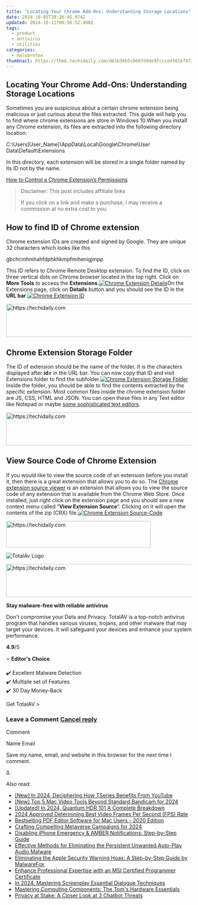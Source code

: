 ```yaml
---
title: "Locating Your Chrome Add-Ons: Understanding Storage Locations"
date: 2024-10-05T20:26:45.974Z
updated: 2024-10-11T00:56:52.498Z
tags:
  - product
  - antivirus
  - utilities
categories:
  - malwarefox
thumbnail: https://thmb.techidaily.com/d63b36b5c666fd9de9fccce4561bf07299ad84d3949b489b0214f6877268e346.png
---
```


## Locating Your Chrome Add-Ons: Understanding Storage Locations

Sometimes you are suspicious about a certain chrome extension being malicious or just curious about the files extracted. This guide will help you to find where chrome extensions are store in Windows 10.When you install any Chrome extension, its files are extracted into the following directory location:

C:\Users\[User_Name]\AppData\Local\Google\Chrome\User Data\Default\Extensions

In this directory, each extension will be stored in a single folder named by its ID not by the name.

[How to Control a Chrome Extension’s Permissions](https://tools.techidaily.com/malwarefox/products/)

>  Disclaimer: This post includes affiliate links
>
>  If you click on a link and make a purchase, I may receive a commission at no extra cost to you.
>

## How to find ID of Chrome extension

Chrome extension IDs are created and signed by Google. They are unique 32 characters which looks like this

gbchcmhmhahfdphkhkmpfmihenigjmpp

This ID refers to Chrome Remote Desktop extension. To find the ID, click on three vertical dots on Chrome browser located in the top right. Click on **More Tools** to access the **Extensions**.[![Chrome Extension Details](https://www.malwarefox.com/wp-content/uploads/2019/08/Chrome-Extension-Details.png)](https://www.malwarefox.com/wp-content/uploads/2019/08/Chrome-Extension-Details.png)On the Extensions page, click on **Details** button and you should see the ID in the **URL bar**.[![Chrome Extension ID](https://www.malwarefox.com/wp-content/uploads/2019/08/Chrome-Extension-ID.png)](https://www.malwarefox.com/wp-content/uploads/2019/08/Chrome-Extension-ID.png) 

<!-- affiliate ads begin -->
<a href="https://ephamedtechinc.pxf.io/c/5597632/2136618/26400" target="_top" id="2136618">
  <img src="//a.impactradius-go.com/display-ad/26400-2136618" border="0" alt="https://techidaily.com" width="728" height="90"/>
</a>
<img height="0" width="0" src="https://ephamedtechinc.pxf.io/i/5597632/2136618/26400" style="position:absolute;visibility:hidden;" border="0" />
<!-- affiliate ads end -->

## Chrome Extension Storage Folder

The ID of extension should be the name of the folder. It is the characters displayed after **id=** in the URL bar. You can now copy that ID and visit Extensions folder to find the subfolder.[![Chrome Extension Storage Folder](https://www.malwarefox.com/wp-content/uploads/2019/08/Chrome-Extension-Storage-Folder.png)](https://www.malwarefox.com/wp-content/uploads/2019/08/Chrome-Extension-Storage-Folder.png)Inside the folder, you should be able to find the contents extracted by the specific extension. Most common files inside the chrome extension folder are JS, CSS, HTML and JSON. You can open these files in any Text editor like Notepad or maybe [some sophisticated text editors](https://www.windowschimp.com/best-text-editors/).

<!-- affiliate ads begin -->
<a href="https://appsumo.8odi.net/c/5597632/2151890/7443" target="_top" id="2151890">
  <img src="//a.impactradius-go.com/display-ad/7443-2151890" border="0" alt="https://techidaily.com" width="728" height="90"/>
</a>
<img height="0" width="0" src="https://appsumo.8odi.net/i/5597632/2151890/7443" style="position:absolute;visibility:hidden;" border="0" />
<!-- affiliate ads end -->

## View Source Code of Chrome Extension

If you would like to view the source code of an extension before you install it, then there is a great extension that allows you to do so. The [Chrome extension source viewer](https://chrome.google.com/webstore/detail/chrome-extension-source-v/jifpbeccnghkjeaalbbjmodiffmgedin) is an extension that allows you to view the source code of any extension that is available from the Chrome Web Store. Once installed, just right click on the extension page and you should see a new context menu called “**View Extension Source**“. Clicking on it will open the contents of the zip (CRX) file.[![Chrome Extension Source-Code](https://www.malwarefox.com/wp-content/uploads/2019/08/Chrome-Extension-Source-Code.jpg)](https://www.malwarefox.com/wp-content/uploads/2019/08/Chrome-Extension-Source-Code.jpg)

<!-- affiliate ads begin -->
<a href="https://aligracehair.sjv.io/c/5597632/2135359/19272" target="_top" id="2135359">
  <img src="//a.impactradius-go.com/display-ad/19272-2135359" border="0" alt="https://techidaily.com" width="392" height="72"/>
</a>
<img height="0" width="0" src="https://aligracehair.sjv.io/i/5597632/2135359/19272" style="position:absolute;visibility:hidden;" border="0" />
<!-- affiliate ads end -->

![TotalAv Logo](https://www.malwarefox.com/wp-content/uploads/2024/02/totalav-svg.webp "totalav-svg")

<!-- affiliate ads begin -->
<a href="https://aligracehair.sjv.io/c/5597632/2080347/19272" target="_top" id="2080347">
  <img src="//a.impactradius-go.com/display-ad/19272-2080347" border="0" alt="https://techidaily.com" width="728" height="90"/>
</a>
<img height="0" width="0" src="https://aligracehair.sjv.io/i/5597632/2080347/19272" style="position:absolute;visibility:hidden;" border="0" />
<!-- affiliate ads end -->

**Stay malware-free with reliable antivirus**

Don't compromise your Data and Privacy. TotalAV is a top-notch antivirus program that handles various viruses, trojans, and other malware that may target your devices. It will safeguard your devices and enhance your system performance.

**4.9**/5

⭐ **Editor's Choice**

✔️ Excellent Malware Detection  
✔️ Multiple set of Features  
✔️ 30 Day Money-Back

[](https://tools.techidaily.com/malwarefox/products/) Get TotalAV > 

### Leave a Comment [Cancel reply](https://tools.techidaily.com/malwarefox/products/)

Comment

Name Email 

Save my name, email, and website in this browser for the next time I comment.

Δ

<ins class="adsbygoogle"
     style="display:block"
     data-ad-format="autorelaxed"
     data-ad-client="ca-pub-7571918770474297"
     data-ad-slot="1223367746"></ins>

<ins class="adsbygoogle"
     style="display:block"
     data-ad-client="ca-pub-7571918770474297"
     data-ad-slot="8358498916"
     data-ad-format="auto"
     data-full-width-responsive="true"></ins>

<span class="atpl-alsoreadstyle">Also read:</span>
<div><ul>
<li><a href="https://youtube-web.techidaily.com/n-2024-deciphering-how-tseries-benefits-from-youtube/"><u>[New] In 2024, Deciphering How TSeries Benefits From YouTube</u></a></li>
<li><a href="https://digital-screen-recording.techidaily.com/new-top-5-mac-video-tools-beyond-standard-bandicam-for-2024/"><u>[New] Top 5 Mac Video Tools Beyond Standard Bandicam for 2024</u></a></li>
<li><a href="https://article-posts.techidaily.com/updated-in-2024-quantum-hdr-101-a-complete-breakdown/"><u>[Updated] In 2024, Quantum HDR 101 A Complete Breakdown</u></a></li>
<li><a href="https://screen-sharing-recording.techidaily.com/2024-approved-determining-best-video-frames-per-second-fps-rate/"><u>2024 Approved Determining Best Video Frames Per Second (FPS) Rate</u></a></li>
<li><a href="https://win-cloud.techidaily.com/bestselling-pdf-editor-software-for-mac-users-2020-edition/"><u>Bestselling PDF Editor Software for Mac Users - 2020 Edition</u></a></li>
<li><a href="https://article-helps.techidaily.com/crafting-compelling-metaverse-campaigns-for-2024/"><u>Crafting Compelling Metaverse Campaigns for 2024</u></a></li>
<li><a href="https://tech-renaissance.techidaily.com/disabling-iphone-emergency-and-amber-notifications-step-by-step-guide/"><u>Disabling iPhone Emergency & AMBER Notifications: Step-by-Step Guide</u></a></li>
<li><a href="https://win-cloud.techidaily.com/effective-methods-for-eliminating-the-persistent-unwanted-auto-play-audio-malware/"><u>Effective Methods for Eliminating the Persistent Unwanted Auto-Play Audio Malware</u></a></li>
<li><a href="https://win-cloud.techidaily.com/eliminating-the-apple-security-warning-hoax-a-step-by-step-guide-by-malwarefox/"><u>Eliminating the Apple Security Warning Hoax: A Step-by-Step Guide by MalwareFox</u></a></li>
<li><a href="https://win-cloud.techidaily.com/enhance-professional-expertise-with-an-msi-certified-programmer-certificate/"><u>Enhance Professional Expertise with an MSI Certified Programmer Certificate</u></a></li>
<li><a href="https://fox-cloud.techidaily.com/in-2024-mastering-screenplay-essential-dialogue-techniques/"><u>In 2024, Mastering Screenplay Essential Dialogue Techniques</u></a></li>
<li><a href="https://hardware-reviews.techidaily.com/mastering-computing-components-the-toms-hardware-essentials/"><u>Mastering Computing Components: The Tom's Hardware Essentials</u></a></li>
<li><a href="https://tech-revival.techidaily.com/privacy-at-stake-a-closer-look-at-3-chatbot-threats/"><u>Privacy at Stake: A Closer Look at 3 Chatbot Threats</u></a></li>
</ul></div>

